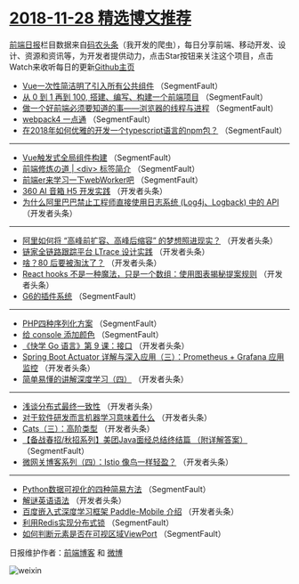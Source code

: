 # [2018-11-28 精选博文推荐](https://toutiao.qdkfweb.cn/date/2018/11/28)

[前端日报](https://qdkfweb.cn/c/news)栏目数据来自[码农头条](https://toutiao.qdkfweb.cn/)（我开发的爬虫），每日分享前端、移动开发、设计、资源和资讯等，为开发者提供动力，点击Star按钮来关注这个项目，点击Watch来收听每日的更新[Github主页](https://github.com/kujian/frontendDaily)
* [Vue一次性简洁明了引入所有公共组件](https://toutiao.qdkfweb.cn/92968.html) （SegmentFault）
* [从 0 到 1 再到 100, 搭建、编写、构建一个前端项目](https://toutiao.qdkfweb.cn/92957.html) （SegmentFault）
* [做一个好前端必须要知道的事——浏览器的线程与进程](https://toutiao.qdkfweb.cn/92959.html) （SegmentFault）
* [webpack4 一点通](https://toutiao.qdkfweb.cn/92973.html) （SegmentFault）
* [在2018年如何优雅的开发一个typescript语言的npm包？](https://toutiao.qdkfweb.cn/92965.html) （SegmentFault）

***
* [Vue触发式全局组件构建](https://toutiao.qdkfweb.cn/92966.html) （SegmentFault）
* [前端修炼の道 | &lt;div&gt; 标签简介](https://toutiao.qdkfweb.cn/92967.html) （SegmentFault）
* [前端er来学习一下webWorker吧](https://toutiao.qdkfweb.cn/92962.html) （SegmentFault）
* [360 AI 音箱 H5 开发实践](https://toutiao.qdkfweb.cn/92985.html) （开发者头条）
* [为什么阿里巴巴禁止工程师直接使用日志系统 (Log4j、Logback) 中的 API](https://toutiao.qdkfweb.cn/92976.html) （开发者头条）

***
* [阿里如何将 “高峰前扩容、高峰后缩容” 的梦想照进现实？](https://toutiao.qdkfweb.cn/92977.html) （开发者头条）
* [链家全链路跟踪平台 LTrace 设计实践](https://toutiao.qdkfweb.cn/92981.html) （开发者头条）
* [啥？80 后要被淘汰了？](https://toutiao.qdkfweb.cn/92982.html) （开发者头条）
* [React hooks 不是一种魔法，只是一个数组：使用图表揭秘提案规则](https://toutiao.qdkfweb.cn/92995.html) （开发者头条）
* [G6的插件系统](https://toutiao.qdkfweb.cn/92974.html) （SegmentFault）

***
* [PHP四种序列化方案](https://toutiao.qdkfweb.cn/92964.html) （SegmentFault）
* [给 console 添加颜色](https://toutiao.qdkfweb.cn/92975.html) （SegmentFault）
* [《快学 Go 语言》第 9 课：接口](https://toutiao.qdkfweb.cn/92986.html) （开发者头条）
* [Spring Boot Actuator 详解与深入应用（三）：Prometheus + Grafana 应用监控](https://toutiao.qdkfweb.cn/92987.html) （开发者头条）
* [简单易懂的讲解深度学习（四）](https://toutiao.qdkfweb.cn/92988.html) （开发者头条）

***
* [浅谈分布式最终一致性](https://toutiao.qdkfweb.cn/92978.html) （开发者头条）
* [对于软件研发而言机器学习意味着什么](https://toutiao.qdkfweb.cn/92989.html) （开发者头条）
* [Cats（三）：高阶类型](https://toutiao.qdkfweb.cn/92979.html) （开发者头条）
* [【备战春招/秋招系列】美团Java面经总结终结篇 （附详解答案）](https://toutiao.qdkfweb.cn/92958.html) （SegmentFault）
* [微网关博客系列（四）：Istio 像鸟一样轻盈？](https://toutiao.qdkfweb.cn/92990.html) （开发者头条）

***
* [Python数据可视化的四种简易方法](https://toutiao.qdkfweb.cn/92969.html) （SegmentFault）
* [解谜英语语法](https://toutiao.qdkfweb.cn/92980.html) （开发者头条）
* [百度嵌入式深度学习框架 Paddle-Mobile 介绍](https://toutiao.qdkfweb.cn/92992.html) （开发者头条）
* [利用Redis实现分布式锁](https://toutiao.qdkfweb.cn/92970.html) （SegmentFault）
* [如何判断元素是否在可视区域ViewPort](https://toutiao.qdkfweb.cn/92960.html) （SegmentFault）

日报维护作者：[前端博客](https://qdkfweb.cn/) 和 [微博](https://qdkfweb.cn/go/weibo)

![weixin](https://user-images.githubusercontent.com/3055447/38468989-651132ac-3b80-11e8-8e6b-15122322a9d7.png)
